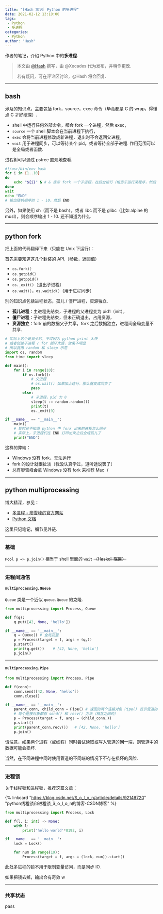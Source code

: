 ```yaml
---
title: "[Hash 笔记] Python 的多进程"
date: 2021-02-12 13:10:00
tags:
 - Python
 - 多进程
categories:
 - Python
author: "Hash"
---
```


作者的笔记，介绍 Python 中的**多进程**.
 
 > 本文由 [@Hash](https://one.wh0th.ink/) 撰写，由 @Xecades 代为发布，并稍作更改.
 > 
 > 若有疑问，可在评论区讨论，@Hash 将会回复.

<!-- more -->

---

## bash

涉及的知识点，主要包括 fork，source，exec 命令（毕竟都是 C 的 wrap，得懂点 C 才好挖深）.

 - shell 中运行任何外部命令，都会 fork 一个进程，然后 exec，
 - `source` 一个 shell 脚本会在当前进程下执行，
 - `exec` 会将当前进程修改成新进程，退出时不会返回父进程，
 - `wait` 用于进程同步，可以等待某个 pid，或者等待全部子进程. 作用范围可以是全局或者函数.

进程树可以通过 pstree 直观地查看.

```bash
#!/usr/bin/env bash
for i in {1..10}
do
    echo "${i}" & # & 表示 fork 一个子进程，在后台运行（相当于运行某程序，然后 C-z）
done
wait
echo "END"
# 输出随机顺序的 1 - 10，然后 END
```

另外，如果使用 sh（而不是 bash），或者 libc 而不是 glibc（比如 alpine 的 musl），则会顺序输出 1 - 10. 还不知道为什么. 

---

## python fork

把上面的代码翻译下来（只能在 Unix 下运行）：

首先需要知道这几个封装的 API.（参数，返回值）

 - `os.fork()`
 - `os.getpid()`
 - `os.getppid()`
 - `os._exit()`（退出子进程）
 - `os.wait()`，`os.waitid()`（用于进程同步）

别的知识点包括进程状态，孤儿 / 僵尸进程，资源独立.

 - **孤儿进程**：主进程先结束，子进程的父进程变为 pid1（init），
 - **僵尸进程**：子进程先结束，但未正确退出，占用资源，
 - **资源独立**：fork 前的数据父子共享，fork 之后数据独立，进程间全局变量不共享.

```py
# 实际上这个是异步的，不过因为 python print 太快
# 或者创建子进程 / for 循环太慢，效果不明显
# 所以我用 random 和 sleep 示范
import os, random
from time import sleep

def main():
    for i in range(10):
        if os.fork():
            # 父进程
            # os.wait() 如果加上这行，那么就变成同步了
            pass
        else:
            # 子进程，pid 为 0
            sleep(t := random.random())
            print(t)
            os._exit(0)

if __name__ == "__main__":
    main()
    # 暂时还不知道 python 中 fork 出来的进程怎么同步
    # 实际上，子进程们在 END 打印出来之后全成孤儿了
    print("END")
```

这样的弊端：

 - Windows 没有 fork，无法运行
 - fork 的设计就很扯淡（我没认真学过，道听途说罢了）
 - 总有廖雪峰会拿 Windows 没有 fork 来推荐 Mac（

---

## python multiprocessing

博大精深，参见：

 - [多进程 - 廖雪峰的官方网站](https://www.liaoxuefeng.com/wiki/1016959663602400/1017628290184064)
 - [Python 文档](https://docs.python.org/zh-cn/3.9/library/multiprocessing.html)

这里只记笔记，细节见外链.

---

### 基础

`Pool p => p.join()` 相当于 shell 里面的 `wait` ~~（Haskell 瞩目）~~

---

### 进程间通信

#### `multiprocessing.Queue`

`Queue` 类是一个近似 `queue.Queue` 的克隆. 

```py
from multiprocessing import Process, Queue

def f(q):
    q.put([42, None, 'hello'])

if __name__ == '__main__':
    q = Queue() # 全局变量
    p = Process(target = f, args = (q,))
    p.start()
    print(q.get())    # [42, None, 'hello']
    p.join()
```

<!-- placeholder -->

---

#### `multiprocessing.Pipe`

```py
from multiprocessing import Process, Pipe

def f(conn):
    conn.send([42, None, 'hello'])
    conn.close()

if __name__ == '__main__':
    parent_conn, child_conn = Pipe() # 返回的两个连接对象 Pipe() 表示管道的两端
    # 每个连接对象都有 send() 和 recv() 方法（相互之间的）
    p = Process(target = f, args = (child_conn,))
    p.start()
    print(parent_conn.recv())   # [42, None, 'hello']
    p.join()
```

请注意，如果两个进程（或线程）同时尝试读取或写入管道的**同一**端，则管道中的数据可能会损坏. 

当然，在不同进程中同时使用管道的不同端的情况下不存在损坏的风险. 

---

### 进程锁

关于线程锁和进程锁，推荐这篇文章：

{% linkcard "https://blog.csdn.net/S_o_l_o_n/article/details/92148720" "python线程锁和进程锁_S_o_l_o_n的博客-CSDN博客" %}

```py
from multiprocessing import Process, Lock

def f(l, i: int) -> None:
    with l:
        print('hello world'*8192, i)

if __name__ == '__main__':
    lock = Lock()

    for num in range(10):
        Process(target = f, args = (lock, num)).start()
```

此处多进程的锁不用于限制变量访问，而是同步 IO.
 
如果把锁去掉，输出会有奇效 w

---

### 共享状态

pass
